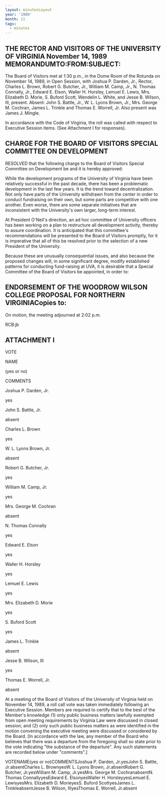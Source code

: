 ```yaml
---
layout: minutesLayout
year: '1989'
month: 11
tags:
  - minutes
---
```

THE RECTOR AND VISITORS OF THE UNIVERSITY OF VIRGINIA November 14, 1989 MEMORANDUMTO:FROM:SUBJECT:
--------------------------------------------------------------------------------------------------

The Board of Visitors met at 1:30 p.m., in the Dome Room of the Rotunda on November 14, 1989, in Open Session, with Joshua P. Darden, Jr., Rector, Charles L. Brown, Robert G. Butcher, Jr., William M. Camp, Jr., N. Thomas Connally, Jr., Edward E. Elson, Waller H. Horsley, Lemuel E. Lewis, Mrs. Elizabeth D. Morie, S. Buford Scott, Wendelin L. White, and Jesse B. Wilson, III, present. Absent: John S. Battle, Jr., W. L. Lyons Brown, Jr., Mrs. George M. Cochran, James L. Trinkle and Thomas E. Worrell, Jr. Also present was James J. Mingle.

In accordance with the Code of Virginia, the roll was called with respect to Executive Session items. (See Attachment I for responses).

CHARGE FOR THE BOARD OF VISITORS SPECIAL COMMITTEE ON DEVELOPMENT
-----------------------------------------------------------------

RESOLVED that the following charge to the Board of Visitors Special Committee on Development be and it is hereby approved:

While the development programs of the University of Virginia have been relatively successful in the past decade, there has been a problematic development in the last few years. It is the trend toward decentralization. Not only have parts of the University withdrawn from the center in order to conduct fundraising on their own, but some parts are competitive with one another. Even worse, there are some separate initiatives that are inconsistent with the University's own larger, long-term interest.

At President O'Neil's direction, an ad hoc committee of University officers has been working on a plan to restructure all development activity, thereby to assure coordination. It is anticipated that this committee's recommendations will be presented to the Board of Visitors promptly, for it is imperative that all of this be resolved prior to the selection of a new President of the University.

Because these are unusually consequential issues, and also because the proposed changes will, in some significant degree, modify established patterns for conducting fund-raising at UVA, it is desirable that a Special Committee of the Board of Visitors be appointed, in order to:

ENDORSEMENT OF THE WOODROW WILSON COLLEGE PROPOSAL FOR NORTHERN VIRGINIACopies to:
----------------------------------------------------------------------------------

On motion, the meeting adjourned at 2:02 p.m.

RCB:jb

ATTACHMENT I
------------

VOTE

NAME

(yes or no)

COMMENTS

Joshua P. Darden, Jr.

yes

John S. Battle, Jr.

absent

Charles L. Brown

yes

W. L. Lyons Brown, Jr.

absent

Robert G. Butcher, Jr.

yes

William M. Camp, Jr.

yes

Mrs. George M. Cochran

absent

N. Thomas Connally

yes

Edward E. Elson

yes

Waller H. Horsley

yes

Lemuel E. Lewis

yes

Mrs. Elizabeth D. Morie

yes

S. Buford Scott

yes

James L. Trinkle

absent

Jesse B. Wilson, III

yes

Thomas E. Worrell, Jr.

absent

At a meeting of the Board of Visitors of the University of Virginia held on November 14, 1989, a roll call vote was taken immediately following an Executive Session. Members are required to certify that to the best of the Member's knowledge (1) only public business matters lawfully exempted from open meeting requirements by Virginia Law were discussed in closed session; and (2) only such public business matters as were identified in the motion convening the executive meeting were discussed or considered by the Board. \[In accordance with the law, any member of the Board who believes that there was a departure from the foregoing shall so state prior to the vote indicating "the substance of the departure". Any such statements are recorded below under "comments".\]

VOTENAME(yes or no)COMMENTSJoshua P. Darden, Jr.yesJohn S. Battle, Jr.absentCharles L. BrownyesW. L. Lyons Brown, Jr.absentRobert G. Butcher, Jr.yesWilliam M. Camp, Jr.yesMrs. George M. CochranabsentN. Thomas ConnallyyesEdward E. ElsonyesWaller H. HorsleyyesLemuel E. LewisyesMrs. Elizabeth D. MorieyesS. Buford ScottyesJames L. TrinkleabsentJesse B. Wilson, IIIyesThomas E. Worrell, Jr.absent

